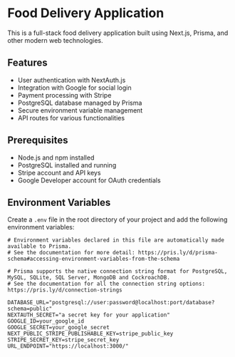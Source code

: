 # Food Delivery Application

This is a full-stack food delivery application built using Next.js, Prisma, and other modern web technologies.

## Features

- User authentication with NextAuth.js
- Integration with Google for social login
- Payment processing with Stripe
- PostgreSQL database managed by Prisma
- Secure environment variable management
- API routes for various functionalities

## Prerequisites

- Node.js and npm installed
- PostgreSQL installed and running
- Stripe account and API keys
- Google Developer account for OAuth credentials

## Environment Variables

Create a `.env` file in the root directory of your project and add the following environment variables:

```dotenv
# Environment variables declared in this file are automatically made available to Prisma.
# See the documentation for more detail: https://pris.ly/d/prisma-schema#accessing-environment-variables-from-the-schema

# Prisma supports the native connection string format for PostgreSQL, MySQL, SQLite, SQL Server, MongoDB and CockroachDB.
# See the documentation for all the connection string options: https://pris.ly/d/connection-strings

DATABASE_URL="postgresql://user:password@localhost:port/database?schema=public"
NEXTAUTH_SECRET="a secret key for your application"
GOOGLE_ID=your_google_id
GOOGLE_SECRET=your_google_secret
NEXT_PUBLIC_STRIPE_PUBLISHABLE_KEY=stripe_public_key
STRIPE_SECRET_KEY=stripe_secret_key
URL_ENDPOINT="https://localhost:3000/"
